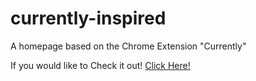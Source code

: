 # currently-inspired
A homepage based on the Chrome Extension "Currently"

If you would like to Check it out! [Click Here!](https://www.uvm.edu/~akorajki/currentlyinspired/)
